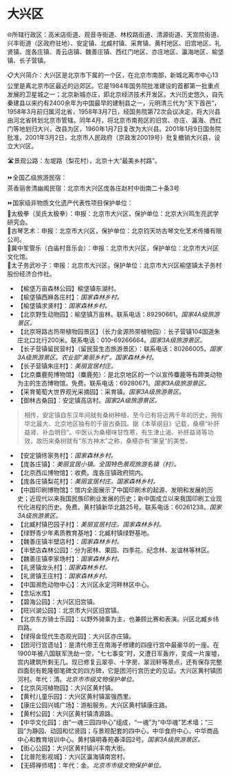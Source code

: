# 大兴区  
🌐所辖行政区：高米店街道、观音寺街道、林校路街道、清源街道、天宫院街道、兴丰街道（区政府驻地）、安定镇、北臧村镇、采育镇、黄村地区、旧宫地区、礼贤镇、庞各庄镇、青云店镇、魏善庄镇、西红门地区、亦庄地区、瀛海地区、榆垡镇、长子营镇。  

📋大兴简介：大兴区是北京市下属的一个区，在北京市南部，新城北离市中心13公里是离北京市区最近的远郊区。它是1984年国务院批准建设的首都第一批重点发展的卫星城之一；北京新城亦庄，即北京经济技术开发区。大兴历史悠久，自先秦建县以来约有2400余年为中国最早的建制县之一，元明清三代为“天下首邑”，1958年3月前归属河北省，1958年3月7日，经国务院第72次会议决定，将大兴县由河北省转划北京市管辖。同年4月，将北京市南苑区的旧宫、亦庄、瀛海、西红门等地划归大兴，改县为区，1960年1月7日复改为大兴县。2001年1月9日国务院批准，2001年3月2日，北京市人民政府（京政发20019号）批复撤销大兴县，设立大兴区。  

🛣️景观公路：左堤路（梨花村），北京十大“最美乡村路”。  

⏩全国乙级旅游民宿：  
茶香丽舍清幽阁民宿：北京市大兴区庞各庄赵村中街南二十条3号  

⏩国家级非物质文化遗产代表性项目保护单位：  
🔸太极拳（吴氏太极拳）：申报：北京市大兴区，保护单位：北京大兴鸣生亮武学研究会。  
🔸古琴艺术：申报：北京市大兴区，保护单位：北京钧天坊古琴文化艺术传播有限公司。  
🔸冀中笙管乐（白庙村音乐会）：申报：北京市大兴区，保护单位：北京市大兴区文化馆。  
🔸太子务武吵子：申报：北京市大兴区，保护单位：北京市大兴区榆垡镇太子务村股份经济合作社。  

* 【榆垡万亩森林公园】榆垡镇东湖村。  
* 【榆垡镇西麻各庄村】：*国家森林乡村。*  
* 【榆垡镇求贤村】：*国家森林乡村。*  
* 【北京野生动物园】：榆垡镇万亩林。联系电话：89290661。*国家4A级旅游景区。*  
* 【北京呀路古热带植物园景区】（长力金源热带植物园）：长子营镇104国道朱庄北口北行200米。联系电话：010–69266664。*国家3A级旅游景区。*  
* 【长子营镇留民营村】（留民营生态旅游景区）：联系电话：80266005。*国家3A级旅游景区。农业部“美丽乡村”。国家森林乡村。*  
* 【长子营镇朱庄村】：*美丽宜居村庄。*  
* 【北京麋鹿苑博物馆】（麋鹿苑）：是北京地区的一个以宣传麋鹿等有蹄类动物为主的生态博物馆。免费。联系电话：69280671。*国家3A级旅游景区。*  
* 【采育葡萄大世界观光采摘园】：采育镇。*国家3A级旅游景区。*  
* 【御林古桑园】：安定镇高店村。*国家2A级旅游景区。*  
> 相传，安定镇自东汉年间就有桑树种植，至今已有将近两千年的历史，拥有华北最大、北京地区独有的千亩古桑园。据《本草纲目》记载，桑椹“补肝益肾、补血明目”。中医认为桑椹味甘性寒，有生津止渴、补肝益肾等功效，故历来桑树就有“东方神木”之称，桑椹亦有“果皇”的美誉。  
* 【安定镇佟家务村】：*国家森林乡村。*  
* 【庞各庄镇】：*美丽宜居小镇。全国特色景观旅游名镇（村）。*  
* 【北京西瓜博物馆】：收费。庞各庄镇政府院内。  
* 【庞各庄镇梨花村】：*美丽宜居村庄。国家森林乡村。*  
* 【中国印刷博物馆】：馆内全面展示了中国印刷术的起源、发明和发展的历史；近现代以来我国民族印刷业发展的历史；新中国成立以来我国印刷工业现代化进程的历史。免费。黄村镇新华北路25号。联系电话：60261238。*国家3A级旅游景区。*  
* 【北臧村镇巴园子村】：*美丽宜居村庄。国家森林乡村。*  
* 【绿野青少年素质教育基地】：北臧村镇绿野基地。  
* 【魏善庄镇半壁店村】：*国家森林乡村。*  
* 【半壁店森林公园】：分为密林、果园、四季花、纪念林、友谊林等林区。  
* 【魏善庄镇李家场村】：*国家森林乡村。*  
* 【礼贤镇龙头村】：*国家森林乡村。*  
* 【礼贤镇王庄村】：*国家森林乡村。*  
* 【中国濒危动物中心】：大兴区永定河畔林区中心。  
* 【念坛水库】  
* 【碧海公园】：大兴区旧宫镇。  
* 【旺兴湖公园】：北京市大兴区旧宫镇。  
* 【北京东方骑士乐园】：以野外骑乘为主，也兼顾比赛和表演。兴区北臧乡纬四路。  
* 【绿得金现代生态观光园】：大兴区亦庄镇。  
* 【团河行宫遗址】：是清代帝王在南海子修建的四座行宫中最豪华的一座。在1900年被八国联军洗劫一空，“七七事变”时，又遭日军轰炸，变成一片废墟，宫内建筑所剩无几。现已修复云翠亭、十字房、翠润轩等景点，还有保存完整四面刻有乾隆御笔碑文的四方碑，它是团河行宫历史的见证。大兴区黄村镇团河村。年代：清。*北京市市级文物保护单位。*  
* 【北京凤河植物园】：大兴区黄村镇。  
* 【黄村儿童乐园】：大兴区黄村镇富强西里。  
* 【康庄公园兴城广场】：游船服务。大兴区黄村镇康庄路。  
* 【黄村公园】：大兴区黄村镇清源路。  
* 【中华文化园】：由“一魂三园四中心”组成，“一魂”为“中华魂”艺术墙；“三园”为静园、动园和忆贤园；与景观配套的四中心，中华食府中心，中华商品中心和教育培训中心。黄村镇明春苑春泽园2号。*国家3A级旅游景区。*  
* 【街心公园】：大兴区黄村镇兴丰南大街。  
* 【北普陀影视城】：大兴区瀛海镇南宫村。  
* 【无碍禅师塔】：年代：金。*北京市市级文物保护单位。*  
<!-- Last processed: 2025-07-22 03:44:25 -->
